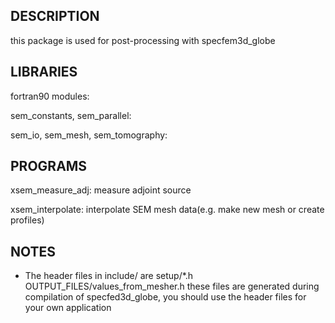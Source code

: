DESCRIPTION
----

  this package is used for post-processing with specfem3d\_globe


LIBRARIES 
----

  fortran90 modules: 

  sem\_constants, sem\_parallel: 

  sem\_io, sem\_mesh, sem\_tomography:


PROGRAMS
----

  xsem\_measure\_adj: measure adjoint source

  xsem\_interpolate: interpolate SEM mesh data(e.g. make new mesh or create profiles)

NOTES
----
  * The header files in include/ are setup/\*.h OUTPUT\_FILES/values\_from\_mesher.h
    these files are generated during compilation of specfed3d_globe, you should use the header files for your own application
